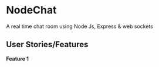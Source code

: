# NodeChat
A real time chat room using Node Js, Express & web sockets

## User Stories/Features
**Feature 1**
```

```
